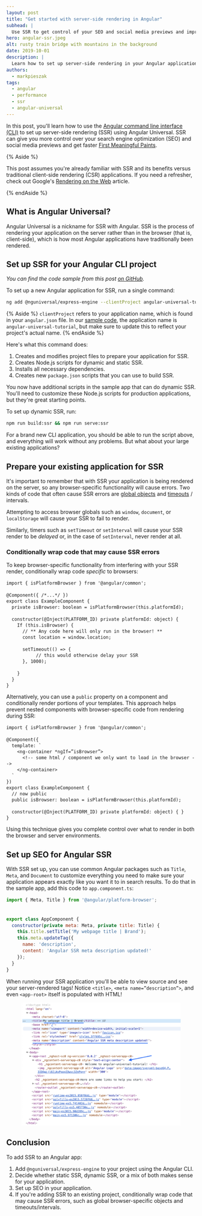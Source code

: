 ```yaml
---
layout: post
title: "Get started with server-side rendering in Angular"
subhead: |
  Use SSR to get control of your SEO and social media previews and improve perceived performance in your Angular applications.
hero: angular-ssr.jpeg
alt: rusty train bridge with mountains in the background
date: 2019-10-01
description: |
  Learn how to set up server-side rendering in your Angular applications.
authors:
  - markpieszak
tags:
  - angular
  - performance
  - ssr
  - angular-universal
---
```


In this post, you'll learn how to use the [Angular command line interface (CLI)](https://cli.angular.io/) to set up server-side rendering (SSR) using Angular Universal. SSR can give you more control over your search engine optimization (SEO) and social media previews and get faster [First Meaningful Paints](/first-meaningful-paint).

{% Aside %}

This post assumes you're already familiar with SSR and its benefits versus traditional client-side rendering (CSR) applications. If you need a refresher, check out Google's [Rendering on the Web](https://developers.google.com/web/updates/2019/02/rendering-on-the-web) article.

{% endAside %}

## What is Angular Universal?

Angular Universal is a nickname for SSR with Angular. SSR is the process of rendering your application on the server rather than in the browser (that is, client-side), which is how most Angular applications have traditionally been rendered.

## Set up SSR for your Angular CLI project

_You can find the code sample from this post [on GitHub](https://github.com/trilonio/angular-universal-tutorial)._

To set up a new Angular application for SSR, run a single command:

```bash
ng add @nguniversal/express-engine --clientProject angular-universal-tutorial
```

{% Aside %}
`clientProject` refers to your application name, which is found in your `angular.json` file. In our [sample code](https://github.com/trilonio/angular-universal-tutorial), the application name is `angular-universal-tutorial`, but make sure to update this to reflect your project's actual name.
{% endAside %}

Here's what this command does:

1. Creates and modifies project files to prepare your application for SSR.
2. Creates Node.js scripts for dynamic and static SSR.
3. Installs all necessary dependencies.
4. Creates new `package.json` scripts that you can use to build SSR.

You now have additional scripts in the sample app that can do dynamic SSR. You'll need to customize these Node.js scripts for production applications, but they're great starting points.

To set up dynamic SSR, run:

```bash
npm run build:ssr && npm run serve:ssr
```

For a brand new CLI application, you should be able to run the script above, and everything will work without any problems. But what about your large existing applications?

## Prepare your existing application for SSR

It's important to remember that with SSR your application is being rendered on the server, so any browser-specific functionality will cause errors. Two kinds of code that often cause SSR errors are [global objects](https://developer.mozilla.org/en-US/docs/Glossary/Global_object) and [timeouts](https://developer.mozilla.org/en-US/docs/Web/API/WindowOrWorkerGlobalScope/setTimeout) / intervals.

Attempting to access browser globals such as `window`, `document`, or `localStorage` will cause your SSR to fail to render.

Similarly, timers such as `setTimeout` or `setInterval` will cause your SSR render to be _delayed_ or, in the case of `setInterval`, never render at all.

### Conditionally wrap code that may cause SSR errors

To keep browser-specific functionality from interfering with your SSR render, conditionally wrap code _specific_ to browsers:

```javascript/7-15
import { isPlatformBrowser } from '@angular/common';

@Component({ /*...*/ })
export class ExampleComponent {
  private isBrowser: boolean = isPlatformBrowser(this.platformId);

  constructor(@Inject(PLATFORM_ID) private platformId: object) {
    If (this.isBrowser) {
      // ** Any code here will only run in the browser! **
      const location = window.location;

      setTimeout(() => {
           // this would otherwise delay your SSR
      }, 1000);

    }
  }
}
```

Alternatively, you can use a `public` property on a component and conditionally render portions of your templates. This approach helps prevent nested components with browser-specific code from rendering during SSR:

```javascript/4
import { isPlatformBrowser } from '@angular/common';

@Component({
  template: `
    <ng-container *ngIf=”isBrowser”>
      <!-- some html / component we only want to load in the browser -->
    </ng-container>
  `
})
export class ExampleComponent {
  // now public
  public isBrowser: boolean = isPlatformBrowser(this.platformId);

  constructor(@Inject(PLATFORM_ID) private platformId: object) { }
}
```

Using this technique gives you complete control over what to render in both the browser and server environments.

## Set up SEO for Angular SSR

With SSR set up, you can use common Angular packages such as `Title`, `Meta`, and `Document` to customize everything you need to make sure your application appears exactly like you want it to in search results. To do that in the sample app, add this code to `app.component.ts`:

```javascript
import { Meta, Title } from '@angular/platform-browser';


export class AppComponent {
  constructor(private meta: Meta, private title: Title) {
    this.title.setTitle('My webpage title | Brand');
    this.meta.updateTag({
      name: 'description',
      content: 'Angular SSR meta description updated!'
    });
  }
}
```

When running your SSR application you'll be able to view source and see your server-rendered tags! Notice `<title>`, `<meta name=”description”>`, and even `<app-root>` itself is populated with HTML!

<figure class="w-figure  w-figure--center">
  <img src="angular-ssr-view-source.png"  class="w-screenshot" alt="Angular SSR view source showcasing updated title, meta, and rendered app-root tags">
</figure>

## Conclusion

To add SSR to an Angular app:

1. Add `@nguniversal/express-engine` to your project using the Angular CLI.
2. Decide whether static SSR, dynamic SSR, or a mix of both makes sense for your application.
3. Set up SEO in your application.
4. If you're adding SSR to an existing project, conditionally wrap code that may cause SSR errors, such as global browser-specific objects and timeouts/intervals.
